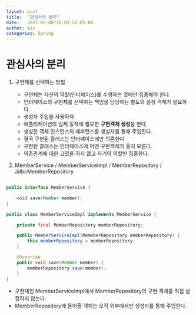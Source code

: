 ```yaml
---
layout: post
title:  "관심사의 분리"
date:   2021-05-08T10:02:52-05:00
author: miz
categories: Spring
---
```


# 관심사의 분리

1. 구현체를 선택하는 방법
    - 구현체는 자신의 역할(인터페이스)를 수행하는 것에만 집중해야 한다.
    - 인터페이스의 구현체를 선택하는 책임을 담당하는 별도의 설정 객체가 필요하다.
    - 생성자 주입을 사용하자
    - 애플리케이션의 실제 동작에 필요한 **구현객체 생성**을 한다.
    - 생성한 객체 인스턴스의 레퍼런스를 생성자를 통해 주입한다.
    - 결국 구현된 클래스는 인터페이스에만 의존한다
    - 구현된 클래스는 인터페이스에 어떤 구현객체가 올지 모른다.
    - 의존관계에 대한 고민을 하지 않고 자기의 역할만 집중한다.

2. MemberService / MemberServiceImpl / MemberRepository / JdbcMemberRepository

```java

public interface MemberService {

    void save(Member member);
}

public class MemberServiceImpl implements MemberService {

    private final MemberRepository memberRepository;

    public MemberServiceImpl(MemeberRepository memberRepository) {
        this.memberRepository = memberRepository;
    }

    @Override
    public void save(Member member) {
        memberRepository.save(member);
    }
}

```
- 구현체인 MemberServiceImpl에서 MemberRepository의 구현 객체를 직접 설정하지 않는다.
- MemberRepository에 들어올 객체는 오직 외부에서만 생성자를 통해 주입한다.